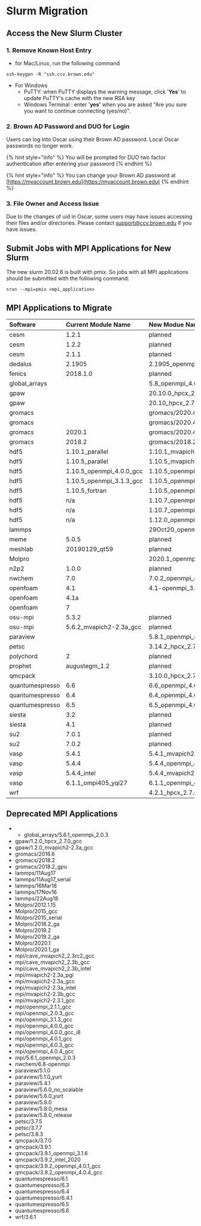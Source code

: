 # Slurm Migration

## Access the New Slurm Cluster

### 1. Remove Known Host Entry

* for Mac/Linux, run the following command

```
ssh-keygen -R "ssh.ccv.brown.edu"
```

* For Windows
  * PuTTY: when PuTTY displays the warning message, click '**Yes**' to update PuTTY's cache with the new RSA key
  * Windows Terminal :  enter '**yes'** when you are asked "Are you sure you want to continue connecting \(yes/no\)".

### 2. Brown AD Password and DUO for Login

Users can log into Oscar using their Brown AD password.  Local Oscar passwords no longer work.

{% hint style="info" %}
You will be prompted for DUO two factor authentication after entering your password
{% endhint %}

{% hint style="info" %}
You can change your Brown AD password at [https://myaccount.brown.edu](https://myaccount.brown.edu)
{% endhint %}

### 3. File Owner and Access Issue

Due to the changes of uid in Oscar, some users may have issues accessing their files and/or directories. Please contact support@ccv.brown.edu if you have issues.

## Submit Jobs with MPI Applications for New Slurm

The new slurm 20.02.6 is built with pmix. So jobs with all MPI applications should be submitted with the following command:

```text
srun --mpi=pmix <mpi_application>
```

## MPI Applications to Migrate

| Software | Current Module Name | New Modue Name |  |
| :--- | :--- | :--- | :--- |
| cesm | 1.2.1 | planned |  |
| cesm | 1.2.2 | planned |  |
| cesm | 2.1.1 | planned |  |
| dedalus | 2.1905 | 2.1905\_openmpi\_4.0.5\_gcc\_10.2\_slurm20 |  |
| fenics | 2018.1.0 | planned |  |
| global\_arrays |  | 5.8\_openmpi\_4.0.5\_gcc\_10.2\_slurm20gpawgpaw |  |
| gpaw |  | 20.10.0\_hpcx\_2.7.0\_intel\_2020.2\_slurm20 |  |
| gpaw |  | 20.10\_hpcx\_2.7.0\_intel\_2020.2\_slurm20 |  |
| gromacs |  | gromacs/2020.4\_gpu\_hpcx\_2.7.0\_gcc\_10.2\_slurm20 |  |
| gromacs |  | gromacs/2020.4\_hpcx\_2.7.0\_gcc\_10.2\_slurm20 |  |
| gromacs | 2020.1 | gromacs/2020.4\_hpcx\_2.7.0\_gcc\_10.2\_slurm20 |  |
| gromacs | 2018.2 | gromacs/2018.2\_hpcx\_2.7.0\_gcc\_10.2\_slurm20 |  |
| hdf5 | 1.10.1\_parallel | 1.10.1\_mvapich2-2.3.5\_gcc\_10.2\_slurm20 |  |
| hdf5 | 1.10.5\_parallel | 1.10.5\_mvapich2-2.3.5\_intel\_2020.2\_slurm20 |  |
| hdf5 | 1.10.5\_openmpi\_4.0.0\_gcc | 1.10.5\_openmpi\_4.0.5\_gcc\_10.2\_slurm20 |  |
| hdf5 | 1.10.5\_openmpi\_3.1.3\_gcc | 1.10.5\_openmpi\_4.0.5\_gcc\_10.2\_slurm20 |  |
| hdf5 | 1.10.5\_fortran | 1.10.5\_openmpi\_4.0.5\_gcc\_10.2\_slurm20 |  |
| hdf5 | n/a | 1.10.7\_openmpi\_4.0.5\_gcc\_10.2\_slurm20 |  |
| hdf5 | n/a | 1.10.7\_openmpi\_4.0.5\_intel\_2020.2\_slurm20 |  |
| hdf5 | n/a | 1.12.0\_openmpi\_4.0.5\_intel\_2020.2\_slurm20 |  |
| lammps |  | 29Oct20\_openmpi\_4.0.5\_gcc\_10.2\_slurm20 |  |
| meme | 5.0.5 | planned |  |
| meshlab | 20190129\_qt59 | planned |  |
| Molpro |  | 2020.1\_openmpi\_4.0.5\_gcc\_10.2\_slurm20 |  |
| n2p2 | 1.0.0 | planned |  |
| nwchem | 7.0 | 7.0.2\_openmpi\_4.0.5\_intel\_2020.2\_slurm20 |  |
| openfoam | 4.1 | 4.1-openmpi\_3.1.6\_gcc\_10.2\_slurm20 |  |
| openfoam | 4.1a |  |  |
| openfoam | 7 |  |  |
| osu-mpi | 5.3.2 | planned |  |
| osu-mpi | 5.6.2\_mvapich2-2.3a\_gcc | planned |  |
| paraview |  | 5.8.1\_openmpi\_4.0.5\_intel\_2020.2\_slurm20 |  |
| petsc |  | 3.14.2\_hpcx\_2.7.0\_intel\_2020.2\_slurm20 |  |
| polychord | 2 | planned |  |
| prophet | augustegm\_1.2 | planned |  |
| qmcpack |  | 3.10.0\_hpcx\_2.7.0\_intel\_2020.2\_slurm20 |  |
| quantumespresso | 6.6 | 6.6\_openmpi\_4.0.5\_intel\_2020.2\_slurm20 |  |
| quantumespresso | 6.4 | 6.4\_openmpi\_4.0.5\_intel\_slurm20 |  |
| quantumespresso | 6.5 | 6.5\_openmpi\_4.0.5\_intel\_slurm20 |  |
| siesta | 3.2 | planned |  |
| siesta | 4.1 | planned |  |
| su2 | 7.0.1 | planned |  |
| su2 | 7.0.2 | planned |  |
| vasp | 5.4.1 | 5.4.1\_mvapich2-2.3.5\_intel\_2020.2\_slurm20 |  |
| vasp | 5.4.4 | 5.4.4\_openmpi\_4.0.5\_gcc\_10.2\_slurm20 |  |
| vasp | 5.4.4\_intel | 5.4.4\_mvapich2-2.3.5\_intel\_2020.2\_slurm20 |  |
| vasp | 6.1.1\_ompi405\_yqi27 | 6.1.1\_openmpi\_4.0.5\_intel\_2020.2\_yqi27\_slurm20 |  |
| wrf |  | 4.2.1\_hpcx\_2.7.0\_intel\_2020.2\_slurm20 |  |

## Deprecated MPI Applications

* * global\_arrays/5.6.1\_openmpi\_2.0.3
* gpaw/1.2.0\_hpcx\_2.7.0\_gcc
* gpaw/1.2.0\_mvapich2-2.3a\_gcc
* gromacs/2016.6
* gromacs/2018.2
* gromacs/2018.2\_gpu
* lammps/11Aug17
* lammps/11Aug17\_serial
* lammps/16Mar18
* lammps/17Nov16
* lammps/22Aug18
* Molpro/2012.1.15
* Molpro/2015\_gcc
* Molpro/2015\_serial
* Molpro/2018.2\_ga
* Molpro/2019.2
* Molpro/2019.2\_ga
* Molpro/2020.1
* Molpro/2020.1\_ga
* mpi/cave\_mvapich2\_2.3rc2\_gcc
* mpi/cave\_mvapich2\_2.3b\_gcc
* mpi/cave\_mvapich2\_2.3b\_intel
* mpi/mvapich2-2.3a\_pgi
* mpi/mvapich2-2.3a\_gcc
* mpi/mvapich2-2.3a\_intel
* mpi/mvapich2-2.3b\_gcc
* mpi/mvapich2-2.3.1\_gcc
* mpi/openmpi\_2.1.1\_gcc
* mpi/openmpi\_2.0.3\_gcc
* mpi/openmpi\_3.1.3\_gcc
* mpi/openmpi\_4.0.0\_gcc
* mpi/openmpi\_4.0.0\_gcc\_i8
* mpi/openmpi\_4.0.1\_gcc
* mpi/openmpi\_4.0.3\_gcc
* mpi/openmpi\_4.0.4\_gcc
* mpi/5.6.1\_openmpi\_2.0.3
* nwchem/6.8-openmpi
* paraview/5.1.0
* paraview/5.1.0\_yurt
* paraview/5.4.1
* paraview/5.6.0\_no\_scalable
* paraview/5.6.0\_yurt
* paraview/5.8.0
* paraview/5.8.0\_mesa
* paraview/5.8.0\_release
* petsc/3.7.5
* petsc/3.7.7
* petsc/3.8.3
* qmcpack/3.7.0
* qmcpack/3.9.1
* qmcpack/3.9.1\_openmpi\_3.1.6
* qmcpack/3.9.2\_intel\_2020
* qmcpack/3.9.2\_openmpi\_4.0.1\_gcc
* qmcpack/3.9.2\_openmpi\_4.0.4\_gcc
* quantumespresso/6.1
* quantumespresso/6.3
* quantumespresso/6.4
* quantumespresso/6.4.1
* quantumespresso/6.5
* quantumespresso/6.6
* wrf/3.6.1

|  |  |
| :--- | :--- |


